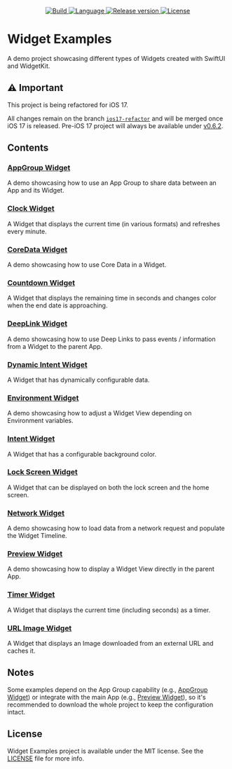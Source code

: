 <p align="center">
  <a href="https://github.com/pawello2222/WidgetExamples/actions?query=branch%3Amain">
    <img src="https://img.shields.io/github/actions/workflow/status/pawello2222/WidgetExamples/ci.yml?logo=github" alt="Build">
  </a>
  <a href="https://github.com/pawello2222/WidgetExamples">
    <img src="https://img.shields.io/badge/language-swift-orange.svg" alt="Language">
  </a>
  <a href="https://github.com/pawello2222/WidgetExamples/releases">
    <img src="https://img.shields.io/github/v/release/pawello2222/WidgetExamples" alt="Release version">
  </a>
  <a href="https://github.com/pawello2222/WidgetExamples/blob/main/LICENSE.md">
    <img src="https://img.shields.io/github/license/pawello2222/WidgetExamples" alt="License">
  </a>
</p>

# Widget Examples

A demo project showcasing different types of Widgets created with SwiftUI and WidgetKit.

## ⚠️ Important

This project is being refactored for iOS 17.

All changes remain on the branch [`ios17-refactor`](https://github.com/pawello2222/WidgetExamples/tree/ios17-refactor) and will be merged once iOS 17 is released. Pre-iOS 17 project will always be available under [v0.6.2](https://github.com/pawello2222/WidgetExamples/releases/tag/0.6.2).

## Contents

### [AppGroup Widget](https://github.com/pawello2222/WidgetExamples/tree/main/WidgetExtension/AppGroupWidget)

A demo showcasing how to use an App Group to share data between an App and its Widget.

### [Clock Widget](https://github.com/pawello2222/WidgetExamples/tree/main/WidgetExtension/ClockWidget)

A Widget that displays the current time (in various formats) and refreshes every minute.

### [CoreData Widget](https://github.com/pawello2222/WidgetExamples/tree/main/WidgetExtension/CoreDataWidget)

A demo showcasing how to use Core Data in a Widget.

### [Countdown Widget](https://github.com/pawello2222/WidgetExamples/tree/main/WidgetExtension/CountdownWidget)

A Widget that displays the remaining time in seconds and changes color when the end date is approaching.

### [DeepLink Widget](https://github.com/pawello2222/WidgetExamples/tree/main/WidgetExtension/DeepLinkWidget)

A demo showcasing how to use Deep Links to pass events / information from a Widget to the parent App.

### [Dynamic Intent Widget](https://github.com/pawello2222/WidgetExamples/tree/main/WidgetExtension/DynamicIntentWidget)

A Widget that has dynamically configurable data.

### [Environment Widget](https://github.com/pawello2222/WidgetExamples/tree/main/WidgetExtension/EnvironmentWidget)

A demo showcasing how to adjust a Widget View depending on Environment variables.

### [Intent Widget](https://github.com/pawello2222/WidgetExamples/tree/main/WidgetExtension/IntentWidget)

A Widget that has a configurable background color.

### [Lock Screen Widget](https://github.com/pawello2222/WidgetExamples/tree/main/WidgetExtension/LockScreenWidget)

A Widget that can be displayed on both the lock screen and the home screen.

### [Network Widget](https://github.com/pawello2222/WidgetExamples/tree/main/WidgetExtension/NetworkWidget)

A demo showcasing how to load data from a network request and populate the Widget Timeline.

### [Preview Widget](https://github.com/pawello2222/WidgetExamples/tree/main/WidgetExtension/SharedViewWidget)

A demo showcasing how to display a Widget View directly in the parent App.

### [Timer Widget](https://github.com/pawello2222/WidgetExamples/tree/main/WidgetExtension/TimerWidget)

A Widget that displays the current time (including seconds) as a timer.

### [URL Image Widget](https://github.com/pawello2222/WidgetExamples/tree/main/WidgetExtension/URLImageWidget)

A Widget that displays an Image downloaded from an external URL and caches it.

## Notes

Some examples depend on the App Group capability (e.g., [AppGroup Widget](https://github.com/pawello2222/WidgetExamples/tree/main/WidgetExtension/AppGroupWidget)) or integrate with the main App (e.g., [Preview Widget](https://github.com/pawello2222/WidgetExamples/tree/main/WidgetExtension/SharedViewWidget)), so it's recommended to download the whole project to keep the configuration intact.

## License

Widget Examples project is available under the MIT license. See the [LICENSE](https://github.com/pawello2222/WidgetExamples/blob/main/LICENSE.md) file for more info.
